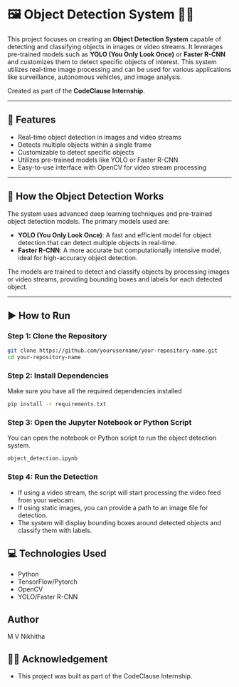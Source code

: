 # 🖼️ Object Detection System 🕵️‍♂️

This project focuses on creating an **Object Detection System** capable of detecting and classifying objects in images or video streams. It leverages pre-trained models such as **YOLO (You Only Look Once)** or **Faster R-CNN** and customizes them to detect specific objects of interest. This system utilizes real-time image processing and can be used for various applications like surveillance, autonomous vehicles, and image analysis.

Created as part of the **CodeClause Internship**.

---

## 📌 Features

- Real-time object detection in images and video streams
- Detects multiple objects within a single frame
- Customizable to detect specific objects
- Utilizes pre-trained models like YOLO or Faster R-CNN
- Easy-to-use interface with OpenCV for video stream processing

---

## 🧠 How the Object Detection Works

The system uses advanced deep learning techniques and pre-trained object detection models. The primary models used are:

- **YOLO (You Only Look Once)**: A fast and efficient model for object detection that can detect multiple objects in real-time.
- **Faster R-CNN**: A more accurate but computationally intensive model, ideal for high-accuracy object detection.

The models are trained to detect and classify objects by processing images or video streams, providing bounding boxes and labels for each detected object.

---

## ▶️ How to Run

### Step 1: Clone the Repository
```bash
git clone https://github.com/yourusername/your-repository-name.git
cd your-repository-name
```
### Step 2: Install Dependencies
Make sure you have all the required dependencies installed
```bash
pip install -r requirements.txt
```
### Step 3: Open the Jupyter Notebook or Python Script
You can open the notebook or Python script to run the object detection system.
```bash
object_detection.ipynb
```
### Step 4: Run the Detection
 - If using a video stream, the script will start processing the video feed from your webcam.
 - If using static images, you can provide a path to an image file for detection.
 - The system will display bounding boxes around detected objects and classify them with labels.
   
## 💻 Technologies Used

- Python
- TensorFlow/Pytorch 
- OpenCV
- YOLO/Faster R-CNN

## Author 
M V Nikhitha

## 👩‍🎓 Acknowledgement
 - This project was built as part of the CodeClause Internship.
